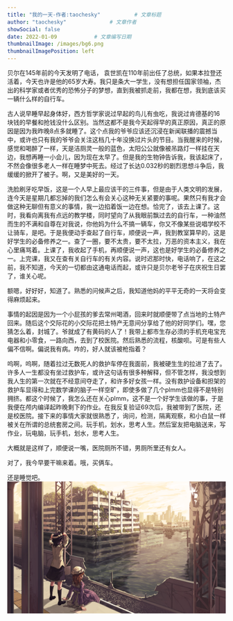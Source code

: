 ```yaml
---
title: "我的一天-作者:taochesky"           # 文章标题
author: "taochesky"              # 文章作者
showSocial: false
date: 2022-01-09            # 文章编写日期
thumbnailImage: /images/bg6.png
thumbnailImagePosition: left
---
```

贝尔在145年前的今天发明了电话， 袁世凯在110年前出任了总统，如果本拉登还活着，今天也许是他的65岁大寿。我只是条大一学生，没有想担任国家领袖，杰出的科学家或者优秀的恐怖分子的梦想，直到我被抓走前，我都在想，我到底该买一辆什么样的自行车。
<!--more-->
古人说早睡早起身体好，西方哲学家说过早起的鸟儿有虫吃，我说过肯德基的16块钱的早餐和抢钱没什么区别。当然这都不是我今天起得早的真正原因，真正的原因是因为我昨晚8点多就睡了。这个点我的爷爷应该还沉浸在新闻联播的震撼当中，或许也只有我的爷爷会关注这档几十年没换过片头的节目。当我醒来的时候，感觉和喝醉了一样，天是洁厕灵一般的蓝色，太阳公公就像被吊路灯一样挂在天边，我想再睡一小会儿，因为现在太早了。但是我的生物钟告诉我，我该起床了，不然会像很多老人一样在睡梦中死去。经过了长达0.032秒的剧烈思想斗争后，我缓缓的掀开了被子。啊，又是美好的一天。

洗脸刷牙吃早饭，这是一个人早上最应该干的三件事，但是由于人类文明的发展，连今天是星期几都忘掉的我们怎么有会关心这种无关紧要的事呢。果然只有我才会做这种无聊但有意义的事情，我一边掐着饭一边在想。恰完了，该去上课了。这时，我看向离我有点远的教学楼，同时望向了从我眼前飘过去的自行车，一种油然而生的不满和自尊在对我说，你他妈为什么不搞一辆车，你又不像某些说唱学校不让骑车，是吧。于是我便动手查起了自行车，顺便说一声，我到教室算早的，这是好学生的必备修养之一。查了一圈，要不太贵，要不太拉，万恶的资本主义，我在心里痛骂着。上课了，我收起了手机，再顺便说一声，这也是好学生的必备修养之一。上完课，我又在查有关自行车的有关内容。说时迟那时快，电话响了，在这之前，我不知道，今天的一切都由这通电话而起，或许只是贝尔老爷子在庆祝生日罢了，谁关心呢。

额嗯，好好好，知道了。熟悉的问候声之后，我知道他妈的平平无奇的一天将会变得麻烦起来。

事情的起因是因为一个小屁孩的爹去常州喝酒，回来时就顺便带了点当地的土特产回来。随后这个交际花的小交际花把土特产无意间分享给了他的好同学们。嘿，您猜怎么着，封城了。爷就成了有黄码的人了！我带上都市生存必须的手机充电宝充电器和小零食，一路向西，去到了校医院。然后熟悉的流程，核酸呗。可是有些人偏不信啊。偏说我有病。咋的，好人就该被枪指着？

呜啊，呜啊，随着拉过无数死人的救护车停在我面前，我被硬生生的拉进了去了。许多人一生都没有坐过救护车，或许这句话有很多种解释，但不管怎样，我没想到 我人生的第一次就在不经意间夺走了，和许多好女孩一样。没有救护设备和担架的救护车显得和上完数学课的脑子一样空旷，即使多做了几个plmm也显得不是特别拥挤。都这个时候了，我怎么还在关心plmm，这不是一个好学生该做的事，于是我便在颅内编译起昨晚剩下的作业。在我反复验证69次后，我被带到了医院，还是校医院。接下来的事情大家就很熟悉了，询问，检测，隔离观察，和小白鼠一样被关在所谓的总统套房之间。玩手机，划水，思考人生。然后室友把电脑送来，写作业，玩电脑，玩手机，划水，思考人生。

大概就是这样了，顺便说一嘴，医院厕所不错，男厕所里还有女人。

对了，我今早要干嘛来着。哦，买俩车。

还是睡觉吧。
![bg-天狗](/images/bg6.png "bg6")